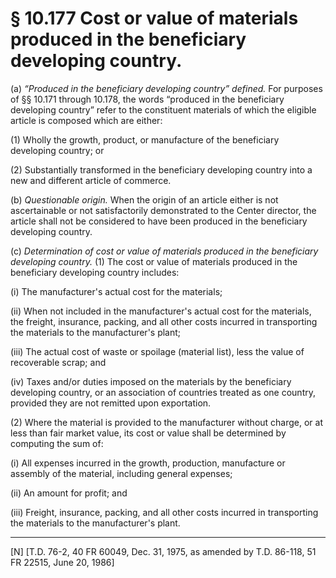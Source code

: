 # § 10.177   Cost or value of materials produced in the beneficiary developing country.

(a) *“Produced in the beneficiary developing country” defined.* For purposes of §§ 10.171 through 10.178, the words “produced in the beneficiary developing country” refer to the constituent materials of which the eligible article is composed which are either:


(1) Wholly the growth, product, or manufacture of the beneficiary developing country; or


(2) Substantially transformed in the beneficiary developing country into a new and different article of commerce.


(b) *Questionable origin.* When the origin of an article either is not ascertainable or not satisfactorily demonstrated to the Center director, the article shall not be considered to have been produced in the beneficiary developing country.


(c) *Determination of cost or value of materials produced in the beneficiary developing country.* (1) The cost or value of materials produced in the beneficiary developing country includes:


(i) The manufacturer's actual cost for the materials;


(ii) When not included in the manufacturer's actual cost for the materials, the freight, insurance, packing, and all other costs incurred in transporting the materials to the manufacturer's plant;


(iii) The actual cost of waste or spoilage (material list), less the value of recoverable scrap; and


(iv) Taxes and/or duties imposed on the materials by the beneficiary developing country, or an association of countries treated as one country, provided they are not remitted upon exportation.


(2) Where the material is provided to the manufacturer without charge, or at less than fair market value, its cost or value shall be determined by computing the sum of:


(i) All expenses incurred in the growth, production, manufacture or assembly of the material, including general expenses;


(ii) An amount for profit; and


(iii) Freight, insurance, packing, and all other costs incurred in transporting the materials to the manufacturer's plant.



---

[N] [T.D. 76-2, 40 FR 60049, Dec. 31, 1975, as amended by T.D. 86-118, 51 FR 22515, June 20, 1986]




